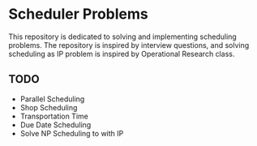 # Scheduler Problems
This repository is dedicated to solving and implementing scheduling problems. The repository is inspired by interview questions, and solving  scheduling as IP problem is inspired by Operational Research class.

## TODO
- Parallel Scheduling
- Shop Scheduling
- Transportation Time
- Due Date Scheduling
- Solve NP Scheduling to with IP
